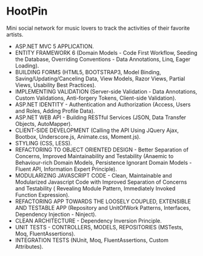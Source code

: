 # HootPin
Mini social network for music lovers to track the activities of their favorite artists.

* ASP.NET MVC 5 APPLICATION.
* ENTITY FRAMEWORK 6 (Domain Models - Code First Workflow, Seeding the Database, Overriding Conventions - Data Annotations, Linq, Eager Loading).
* BUILDING FORMS (HTML5, BOOTSTRAP3, Model Binding, Saving/Updating/Canceling Data, View Models, Razor Views, Partial Views, Usability Best Practices).
* IMPLEMENTING VALIDATION (Server-side Validation - Data Annotations, Custom Validations, Anti-forgery Tokens, Client-side Validation).
* ASP.NET IDENTITY - Authentication and Authorization (Access, Users and Roles, Adding Profile Data).
* ASP.NET WEB API - Building RESTful Services (JSON, Data Transfer Objects, AutoMapper).
* CLIENT-SIDE DEVELOPMENT (Calling the API Using JQuery Ajax, Bootbox, Underscore.js, Animate.css, Moment.js).
* STYLING (CSS, LESS).
* REFACTORING TO OBJECT ORIENTED DESIGN - Better Separation of Concerns, Improved Maintainability and Testability (Anaemic to Behaviour-rich Domain Models, Persistence Ignorant Domain Models - Fluent API, Information Expert Principle). 
* MODULARIZING JAVASCRIPT CODE - Clean, Maintainable and Modularized Javascript Code with Improved Separation of Concerns and Testability ( Revealing Module Pattern, Immediately Invoked Function Expression).
* REFACTORING APP TOWARDS THE LOOSELY COUPLED, EXTENSIBLE AND TESTABLE APP (Repository and UnitOfWork Patterns, Interfaces, Dependency Injection - Ninject).
* CLEAN ARCHITECTURE - Dependency Inversion Principle.
* UNIT TESTS - CONTROLLERS, MODELS, REPOSITORIES (MSTests, Moq, FluentAssertions).
* INTEGRATION TESTS (NUnit, Moq, FluentAssertions, Custom Attributes).
